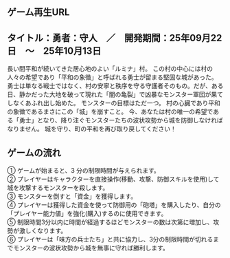 ゲーム再生URL
--



タイトル：勇者：守人　／　開発期間：25年09月22日　～　25年10月13日
--
長い間平和が続いてきた居心地のよい「ルミナ」村。 この村の中心には村の人々の希望であり「平和の象徴」と呼ばれる勇士が留まる堅固な城があった。 勇士は単なる戦士ではなく、村の安寧と秩序を守る守護者そのもの。だが、ある日、静かだった大地を破って現れた「闇の亀裂」で凶暴なモンスター軍団が果てしなくあふれ出し始めた。 モンスターの目標はただ一つ。 村の心臓であり平和の象徴であるまさにこの「城」を崩すこと。 今、あなたは村の唯一の希望である「勇士」となり、降り注ぐモンスターたちの波状攻勢から城を防御しなければなりません。 城を守り、町の平和を再び取り戻してください！

ゲームの流れ 
--
① ゲームが始まると、3 分の制限時間が与えられます。<br>
② プレイヤーはキャラクターを直接操作(移動、攻撃、防御スキルを使用)して城を攻撃するモンスターを殺します。<br>
③ モンスターを倒すと「資金」を獲得します。<br>
④ プレイヤーは獲得した資金を使って防御用の「砲塔」を購入したり、自分の「プレイヤー能力値」を強化(購入)するのに使用できます。<br>
⑤ 制限時間3分以内に時間が経過するほどモンスターの数は次第に増加し、攻勢が激しくなります。<br>
⑥ プレイヤーは「味方の兵士たち」と共に協力し、3分の制限時間が切れるまでモンスターの波状攻勢から城を無事に守れば勝利します。

